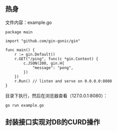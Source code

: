 ## 热身

文件内容：example.go

```
package main

import "github.com/gin-gonic/gin"

func main() {
    r := gin.Default()
    r.GET("/ping", func(c *gin.Context) {
        c.JSON(200, gin.H{
            "message": "pong",
        })
    })
    r.Run() // listen and serve on 0.0.0.0:8080
}
```

目录下执行，然后在浏览器查看（127.0.0.1:8080）：

```
go run example.go
```

## 封装接口实现对DB的CURD操作



